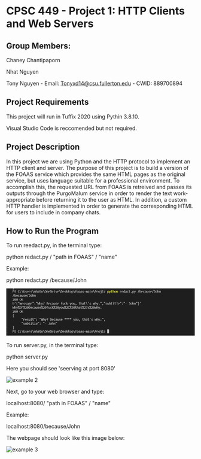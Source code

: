 # CPSC 449 - Project 1: HTTP Clients and Web Servers

## Group Members:

Chaney Chantipaporn

Nhat Nguyen

Tony Nguyen - Email: Tonyxd14@csu.fullerton.edu - CWID: 889700894

## Project Requirements
This project will run in Tuffix 2020 using Pythin 3.8.10. 

Visual Studio Code is reccomended but not required.

## Project Description
In this project we are using Python and the HTTP protocol to implement an HTTP client and server. The purpose of this project is to build a version of the FOAAS service which provides the same HTML pages as the original service, but uses language suitable for a professional environment. To accomplish this, the requested URL from FOAAS is retreived and passes its outputs through the PurgoMalum service in order to render the text work-appropriate before returning it to the user as HTML. In addition, a custom HTTP handler is implemented in order to generate the corresponding HTML for users to include in company chats.

## How to Run the Program
To run reedact.py, in the terminal type:

python redact.py / "path in FOAAS" / "name"

Example:

python redact.py /because/John

![example 1](/Proj1/images/P1_ex1.png)

To run server.py, in the terminal type:

python server.py

Here you should see 'seerving at port 8080'

![example 2](/Proj1/images/P2_ex2.png)

Next, go to your web browser and type:

localhost:8080/ "path in FOAAS" / "name"

Example:

localhost:8080/because/John

The webpage should look like this image below:

![example 3](/Proj1/images/P3_ex3.png)
